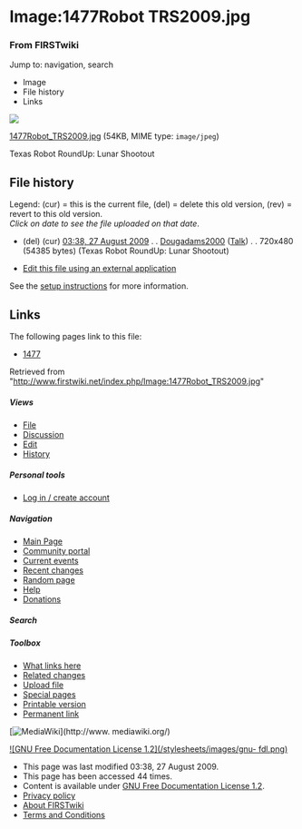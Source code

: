 

# Image:1477Robot TRS2009.jpg

### From FIRSTwiki

Jump to: navigation, search

  * Image
  * File history
  * Links

![](/media/9/95/1477Robot_TRS2009.jpg)

[1477Robot_TRS2009.jpg](/media/9/95/1477Robot_TRS2009.jpg "1477Robot
TRS2009.jpg" ) (54KB, MIME type: `image/jpeg`)

Texas Robot RoundUp: Lunar Shootout

## File history

Legend: (cur) = this is the current file, (del) = delete this old version,
(rev) = revert to this old version.  
_Click on date to see the file uploaded on that date_.

  * (del) (cur) [03:38, 27 August 2009](/media/9/95/1477Robot_TRS2009.jpg "/media/9/95/1477Robot TRS2009.jpg" ) . . [Dougadams2000](/index.php?title=User:Dougadams2000&action=edit "User:Dougadams2000" ) ([Talk](/index.php/User_talk:Dougadams2000 "User talk:Dougadams2000" )) . . 720x480 (54385 bytes) (Texas Robot RoundUp: Lunar Shootout)
  

  * [Edit this file using an external application](/index.php?title=Image:1477Robot_TRS2009.jpg&action=edit&externaledit=true&mode=file "Image:1477Robot TRS2009.jpg" )

See the [setup
instructions](http://meta.wikimedia.org/wiki/Help:External_editors
"http://meta.wikimedia.org/wiki/Help:External_editors" ) for more information.

## Links

The following pages link to this file:

  * [1477](/index.php/1477 "1477" )

Retrieved from
"<http://www.firstwiki.net/index.php/Image:1477Robot_TRS2009.jpg>"

##### Views

  * [File](/index.php/Image:1477Robot_TRS2009.jpg)
  * [Discussion](/index.php?title=Image_talk:1477Robot_TRS2009.jpg&action=edit)
  * [Edit](/index.php?title=Image:1477Robot_TRS2009.jpg&action=edit)
  * [History](/index.php?title=Image:1477Robot_TRS2009.jpg&action=history)

##### Personal tools

  * [Log in / create account](/index.php?title=Special:Userlogin&returnto=Image:1477Robot_TRS2009.jpg)

[](/index.php/Main_Page "Main Page" )

##### Navigation

  * [Main Page](/index.php/Main_Page)
  * [Community portal](/index.php/FIRSTwiki:Community_portal)
  * [Current events](/index.php/Current_events)
  * [Recent changes](/index.php/Special:Recentchanges)
  * [Random page](/index.php/Special:Random)
  * [Help](/index.php/FIRSTwiki:Help)
  * [Donations](/index.php/FIRSTwiki:Site_support)

##### Search



##### Toolbox

  * [What links here](/index.php/Special:Whatlinkshere/Image:1477Robot_TRS2009.jpg)
  * [Related changes](/index.php/Special:Recentchangeslinked/Image:1477Robot_TRS2009.jpg)
  * [Upload file](/index.php/Special:Upload)
  * [Special pages](/index.php/Special:Specialpages)
  * [Printable version](/index.php?title=Image:1477Robot_TRS2009.jpg&printable=yes)
  * [Permanent link](/index.php?title=Image:1477Robot_TRS2009.jpg&oldid=73577)

[![MediaWiki](/skins/common/images/poweredby_mediawiki_88x31.png)](http://www.
mediawiki.org/)

[![GNU Free Documentation License 1.2](/stylesheets/images/gnu-
fdl.png)](http://www.gnu.org/copyleft/fdl.html)

  * This page was last modified 03:38, 27 August 2009.
  * This page has been accessed 44 times.
  * Content is available under [GNU Free Documentation License 1.2](http://www.gnu.org/copyleft/fdl.html "http://www.gnu.org/copyleft/fdl.html" ).
  * [Privacy policy](/index.php/FIRSTwiki:Privacy_policy "FIRSTwiki:Privacy policy" )
  * [About FIRSTwiki](/index.php/FIRSTwiki:About "FIRSTwiki:About" )
  * [Terms and Conditions](/index.php/FIRSTwiki:Terms_and_conditions "FIRSTwiki:Terms and conditions" )

